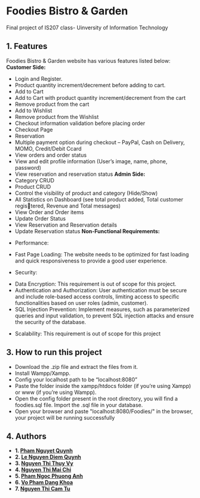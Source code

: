 # Foodies Bistro & Garden
Final project of IS207 class- Uinversity of Information Technology 
## 1. Features
Foodies Bistro & Garden website has various features listed below:
**Customer Side:**
- Login and Register.
- Product quantity increment/decrement before adding to cart.
- Add to Cart
- Add to Cart with product quantity increment/decrement from the cart
- Remove product from the cart
- Add to Wishlist
- Remove product from the Wishlist
- Checkout information validation before placing order
- Checkout Page
- Reservation
- Multiple payment option during checkout – PayPal, Cash on Delivery, MOMO, Credit/Debit Ccard
- View orders and order status
- View and edit profile information (User’s image, name, phone, password)
- View reservation and reservation status
**Admin Side:**
- Category CRUD
- Product CRUD
- Control the visibility of product and category (Hide/Show)
- All Statistics on Dashboard (see total product added, Total customer registered, Revenue and Total messages)
- View Order and Order items
- Update Order Status
- View Reservation and Reservation details
- Update Reservation status
**Non-Functional Requirements:**
* Performance:
- Fast Page Loading: The website needs to be optimized for fast loading and quick
responsiveness to provide a good user experience.
* Security:
- Data Encryption: This requirement is out of scope for this project.
- Authentication and Authorization: User authentication must be secure and include
role-based access controls, limiting access to specific functionalities based on user
roles (admin, customer).
- SQL Injection Prevention: Implement measures, such as parameterized queries and
input validation, to prevent SQL injection attacks and ensure the security of the
database.
* Scalability:
This requirement is out of scope for this project
## 3. How to run this project
- Download the .zip file and extract the files from it.
- Install Wampp/Xampp.
- Config your localhost path to be “localhost:8080”
- Paste the folder inside the xampp/htdocs folder (if you’re using Xampp) or www
(if you’re using Wampp).
- Open the config folder present in the root directory, you will find a foodies.sql file.
Import the .sql file in your database.
- Open your browser and paste "localhost:8080/Foodies/" in the browser, your
project will be running successfully
## 4. Authors
- **1. [Pham Nguyet Quynh](https://github.com/PhamNguyetQuynh)**
- **2. [Le Nguyen Diem Quynh](https://github.com/LeNguyenDiemQuynhn)**
- **3. [Nguyen Thi Thuy Vy](https://github.com/VyNguyen0000)**
- **4. [Nguyen Thi Mai Chi](https://github.com/christinechinguyen002)**
- **5. [Pham Ngoc Phuong Anh](https://github.com/PhuongAnhPhamNgoc)**
- **6. [Vo Pham Dang Khoa](https://github.com/khoavo6703)**
- **7. [Nguyen Thi Cam Tu](https://github.com/CaTuQuaMon)**
